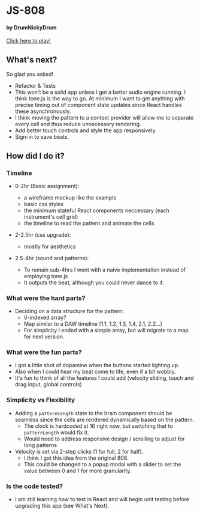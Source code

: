 # JS-808

#### by DrumNickyDrum

[Click here to play!](https://drumnickydrum-js808.netlify.app/)

## What's next?

So glad you asked!

- Refactor & Tests
- This won't be a solid app unless I get a better audio engine running. I think tone.js is the way to go. At minimum I want to get anything with precise timing out of component state updates since React handles these asynchronously.
- I think moving the pattern to a context provider will allow me to separate every cell and thus reduce unnecessary rendering.
- Add better touch controls and style the app responsively.
- Sign-in to save beats.

## How did I do it?

### Timeline

- 0-2hr (Basic assignment):

  - a wireframe mockup like the example
  - basic css styles
  - the minimum stateful React components neccessary (each instrument's cell grid)
  - the timeline to read the pattern and animate the cells

- 2-2.5hr (css upgrade):

  - mostly for aesthetics

- 2.5-4hr (sound and patterns):
  - To remain sub-4hrs I went with a naive implementation instead of employing tone.js
  - It outputs the beat, although you could never dance to it.

### What were the hard parts?

- Deciding on a data structure for the pattern:
  - 0-indexed array?
  - Map similar to a DAW timeline (1.1, 1.2, 1.3, 1.4, 2.1, 2.2...)
  - For simplicity I ended with a simple array, but will migrate to a map for next version.

### What were the fun parts?

- I got a little shot of dopamine when the buttons started lighting up.
- Also when I could hear my beat come to life, even if a bit wobbly.
- It's fun to think of all the features I could add (velocity sliding, touch and drag input, global controls)

### Simplicity vs Flexibility

- Adding a `patternLength` state to the brain component should be seamless since the cells are rendered dynamically based on the pattern.
  - The clock is hardcoded at 16 right now, but switching that to `patternLength` would fix it.
  - Would need to address responsive design / scrolling to adjust for long patterns
- Velocity is set via 2-step clicks (1 for full, 2 for half).
  - I think I got this idea from the original 808.
  - This could be changed to a popup modal with a slider to set the value between 0 and 1 for more granularity.

### Is the code tested?

- I am still learning how to test in React and will begin unit testing before upgrading this app (see What's Next).
